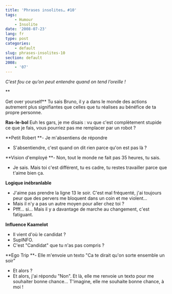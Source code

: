 ```yaml
---
title: 'Phrases insolites… #10'
tags:
    - Humour
    - Insolite
date: '2008-07-23'
lang: fr
type: post
categories:
    - default
slug: phrases-insolites-10
section: default
2008:
    - '07'
---
```


_C’est fou ce qu’on peut entendre quand on tend l’oreille&nbsp;!_

**<!--more-->

Get over yourself**
Tu sais Bruno, il y a dans le monde des actions autrement plus signifiantes que celles que tu réalises au bénéfice de ta propre personne.

**Ras-le-bol**
Euh les gars, je me disais&nbsp;: vu que c'est complètement stupide ce que je fais, vous pourriez pas me remplacer par un robot&nbsp;?

**Petit Robert
**- Je m'absentiens de répondre
- S'absentiendre, c'est quand on dit rien parce qu'on est pas là&nbsp;?

**Vision d'employé
**- Non, tout le monde ne fait pas 35 heures, tu sais.
- Je sais. Mais toi c'est différent, tu es cadre, tu restes travailler parce que t'aime bien ça.

**Logique inébranlable**
- J'aime pas prendre la ligne 13 le soir. C'est mal fréquenté, j'ai toujours peur que des pervers me bloquent dans un coin et me violent…
- Mais il n'y a pas un autre moyen pour aller chez toi&nbsp;?
- Pfff… si… Mais il y a davantage de marche au changement, c'est fatiguant.

**Influence Kaamelot**
- Il vient d'où le candidat&nbsp;?
- SupINFO.
- C'est "Candidat" que tu n'as pas compris&nbsp;?

**Ego Trip
**- Elle m'envoie un texto "Ca te dirait qu'on sorte ensemble un soir"
- Et alors&nbsp;?
- Et alors, j'ai répondu "Non". Et là, elle me renvoie un texto pour me souhaiter bonne chance… T'imagine, elle me souhaite bonne chance, à moi&nbsp;!